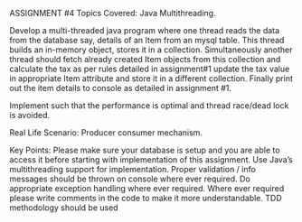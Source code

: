 ASSIGNMENT #4
Topics Covered: Java Multithreading.
 
Develop a multi-threaded java program where one thread reads the data from the database say, details of an Item from an mysql table. This thread builds an in-memory object, stores it in a collection. Simultaneously another thread should fetch already created Item objects from this collection and calculate the tax as per rules detailed in assignment#1 update the tax value in appropriate Item attribute and store it in a different collection. Finally print out the item details to console as detailed in assignment #1.
 
Implement such that the performance is optimal and thread race/dead lock is avoided.
 
Real Life Scenario:
Producer consumer mechanism.
 
Key Points:
Please make sure your database is setup and you are able to access it before starting with implementation of this assignment.
Use Java’s multithreading support for implementation.
Proper validation / info messages should be thrown on console where ever required.
Do appropriate exception handling where ever required.
Where ever required please write comments in the code to make it more understandable.
TDD methodology should be used
